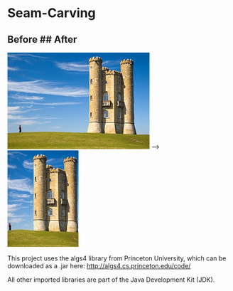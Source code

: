 # Seam-Carving

## Before                                 ## After
![Screenshot](docs/images/tower.jpg) --> ![Screenshot](docs/images/small.jpg)

This project uses the algs4 library from Princeton University, which can be downloaded as a .jar here:
http://algs4.cs.princeton.edu/code/

All other imported libraries are part of the Java Development Kit (JDK).
